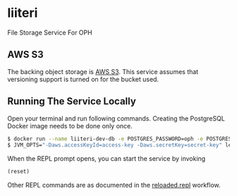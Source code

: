 # liiteri

File Storage Service For OPH

## AWS S3

The backing object storage is [AWS S3](https://aws.amazon.com/s3/). This service assumes that versioning support is turned on for the bucket used.

## Running The Service Locally

Open your terminal and run following commands. Creating the PostgreSQL Docker image needs to be done only once.

```bash
$ docker run --name liiteri-dev-db -e POSTGRES_PASSWORD=oph -e POSTGRES_USER=oph -e POSTGRES_DB=liiteri -p 5434:5432 -d postgres:9.5
$ JVM_OPTS="-Daws.accessKeyId=access-key -Daws.secretKey=secret-key" lein repl
```

When the REPL prompt opens, you can start the service by invoking

```clojure
(reset)
```

Other REPL commands are as documented in the [reloaded.repl](https://github.com/weavejester/reloaded.repl) workflow.

